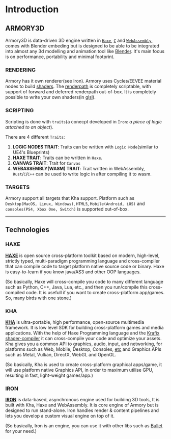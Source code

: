 # Introduction

## ARMORY3D

Armory3D is data-driven 3D engine written in [`Haxe`](https://en.wikipedia.org/wiki/Haxe), [`C`](https://en.wikipedia.org/wiki/C_(programming_language)) and [`WebAssembly`](https://en.wikipedia.org/wiki/WebAssembly), comes with Blender embeding but is designed to be able to be integrated into almost any 3d modelling and animation tool like [Blender](https://en.wikipedia.org/wiki/Blender_(software)). It's main focus is on performance, portability and minimal footprint.

### RENDERING
Armory has it own renderer(see Iron). Armory uses Cycles/EEVEE material nodes to build [shaders](https://en.wikipedia.org/wiki/Shader). The [renderpath](https://en.wikipedia.org/wiki/Graphics_pipeline) is completely scriptable, with support of forward and deferred renderpath out-of-box. It is completely possible to write your own shaders(in [glsl](https://en.wikipedia.org/wiki/OpenGL_Shading_Language)).

### SCRIPTING
Scripting is done with `traits`(a conecpt developed in `Iron`: *a piece of logic attached to an object*).

There are 4 different `Traits`:
1. **LOGIC NODES TRAIT**: Traits can be written with `Logic Node`(similar to UE4's Blueprints)
2. **HAXE TRAIT**: Traits can be written in `Haxe`.
3. **CANVAS TRAIT**: Trait for `Canvas`
4. **WEBASSEMBLY(WASM) TRAIT**: Trait written in WebAssembly, `Rust`/`C`/`C++` can be used to write logic in after compiling it to wasm.

### TARGETS
Armory support all targets that Kha support. Platform such as `Desktop(MacOS, Linux, Windows)`, `HTML5`, `Mobile(Android, iOS)` and `consoles(PS4, Xbox One, Switch)` is supported out-of-box.

---

## Technologies

### HAXE

[**HAXE**](https://haxe.org/) is open source cross-platform toolkit based on modern, high-level, strictly typed, multi-paradigm programming language and cross-compiler that can compile code to target platform native source code or binary. Haxe is easy-to-learn if you know java/AS3 and other OOP languages.

(So basically, Haxe will cross-compile you code to many different language such as Python, C++, Java, Lua, etc., and then you run/compile this cross-compiled code. It is usefull if you want to create cross-platform app/games. So, many birds with one stone.)


### KHA

[**KHA**](http://kha.tech/) is ultra-portable, high performance, open-source multimedia framework. It is low level SDK for building cross-platform games and media applications. With the help of Haxe Programming language and the [Krafix shader-compiler](https://github.com/Kode/krafix) it can cross-compile your code and optimize your assets. Kha gives you a common API to graphics, audio, input, and networking, for platforms such as Web, Mobile, Desktop, Consoles, [etc](https://github.com/Kode/Kha/wiki/Features#supported-platforms) and Graphics APIs such as Metal, Vulkan, DirectX, WebGL and OpenGL.

(So basically, Kha is used to create cross-platform graphical apps/game, it will use platform native Graphics API, in order to maximum utilise GPU, resulting in fast, light-weight games/app.)


### IRON

[**IRON**](https://github.com/armory3d/iron) is data-based, asynchronous engine used for building 3D tools, It is built with Kha, Haxe and WebAssembly. It is core engine of Armory but is designed to run stand-alone. Iron handles render & content pipelines and lets you develop a custom visual engine on top of it.

(So basically, Iron is an engine, you can use it with other libs such as [Bullet](https://pybullet.org/wordpress/) for your need.)
